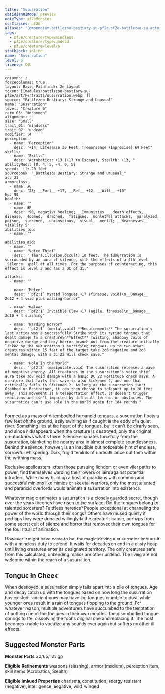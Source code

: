 ```yaml
---
title: "Susurration"
obsidianUIMode: preview
noteType: pf2eMonster
cssClasses: pf2e
aliases: "Compendium.battlezoo-bestiary-su-pf2e.pf2e-battlezoo-su-actors.Actor.CdwLWUGp1hRDxIFi" 
tags:
  - pf2e/creature/type/mindless
  - pf2e/creature/type/undead
  - pf2e/creature/level/6
statblock: inline
name: "Susurration"
level: 6
license: OGL
---
```


```statblock
columns: 2
forcecolumns: true
layout: Basic Pathfinder 2e Layout
token: [[modules/battlezoo-bestiary-su-pf2e/art/Portraits/susurration.webp| ]]
source: "Battlezoo Bestiary: Strange and Unusual"
name: "Susurration"
level: "Creature 6"
rare_03: "Uncommon"
alignment: ""
size: "Small"
trait_01: "mindless"
trait_02: "undead"
modifier: 14
perception:
  - name: "Perception"
    desc: "+14; Lifesense 30 Feet, Tremorsense (Imprecise) 60 Feet"
skills:
  - name: "Skills"
    desc: "Acrobatics: +13 (+17 to Escape), Stealth: +13, "
abilityMods: [0, 4, 5, -4, 0, 5]
speed:  fly 20 feet
sourcebook: "_Battlezoo Bestiary: Strange and Unusual_"
ac: 23
armorclass:
  - name: AC
    desc: "23; __Fort__ +17, __Ref__ +12, __Will__ +10"
hp: 90
health:
  - name: ""
  - name: HP
    desc: "90, negative healing; __Immunities__  death effects,  disease,  doomed,  drained,  fatigued,  nonlethal attacks,  paralyzed,  poison,  sickened,  unconscious,  visual,  mental; __Weaknesses__ vitality 5"
abilities_top:
  - name: ""

abilities_mid:
  - name: ""
  - name: "Voice Thief"
    desc: " (aura,illusion,occult) 10 feet. The susurration is surrounded by an aura of silence, with the effects of a 4th level _Silence_ spell at all times. For the purposes of counteracting, this effect is level 3 and has a DC of 21."

attacks:
  - name: ""

  - name: "Melee"
    desc: "`pf2:1` Myriad Tongues +17 (finesse, void)\n__Damage__  2d12 + 4 void plus warding-horror"

  - name: "Melee"
    desc: "`pf2:1` Invisible Claw +17 (agile, finesse)\n__Damage__  2d10 + 4 slashing"

  - name: "Warding Horror"
    desc: "`pf2:1` (mental,void) **Requirements** The susurration's last action was a successfully Strike with its myriad tongues that dealt damage to a creature\n**Effect** Twisting, shadowy coils of negative energy and body horror branch out from the creature initially licked by the susurration's horrifying tongues. Up to two other creatures within 15 feet of the target take 2d6 negative and 2d6 mental damage, with a DC 22 Will check save."

  - name: "Hole in the World"
    desc: "`pf2:2` (manipulate,void) The susurration releases a wave of negative energy. All creatures in the susurration's voice thief aura take 3d8 void damage with a basic DC 22 Fortitude check save. A creature that fails this save is also Sickened 1, and one that critically fails is Sickened 2. As long as the susurration isn't Grabbed or Restrained, it can then choose to teleport up to 20 feet away. This movement is a teleportation effect; it doesn't trigger reactions and isn't impacted by difficult terrain or obstacles. The susurration can't use Hole in the World again for 1d4 rounds."
 
```



Formed as a mass of disembodied humanoid tongues, a susurration floats a few feet off the ground, lazily swirling as if caught in the eddy of a quiet river. Something lies at the heart of the tongues, but it can't be clearly seen, and since it disappears when the creature is destroyed, only the original creator knows what's there. Silence emanates forcefully from the susurration, blanketing the nearby area in almost complete soundlessness. Behind the silence, however, is an inaudible but noticeable hint of endless, sorrowful whispering. Dark, frigid tendrils of undeath lance out from within the writhing mass.

Reclusive spellcasters, often those pursuing lichdom or even viler paths to power, find themselves warding their towers or lairs against potential intruders. While many build up a host of guardians with common and successful minions like mimics or skeletal warriors, only the most talented and paranoid overlords would animate a susurration into existence.

Whatever magic animates a susurration is a closely guarded secret, though over the years theories have risen to the surface. Did the tongues belong to talented sorcerers? Faithless heretics? People exceptional at channeling the power of the world through their songs? Others have mused quietly if perhaps they were donated willingly to the creator's cause, perhaps from some secret cult of silence and horror that removed their own tongues for the foul ritual of animation.

However it might have come to be, the magic driving a susurration imbues it with a mindless duty to defend. It waits for decades on end in a dusty heap until living creatures enter its designated territory. The only creatures safe from this calculated, unbending malice are other undead. The living are not welcome within the reach of a susurration.

## Tongue In Cheek

When destroyed, a susurration simply falls apart into a pile of tongues. Age and decay catch up with the tongues based on how long the susurration has existed—ancient ones may have the tongues crumble to dust, while younger ones result in a rain of tongues flopping to the ground. For whatever reason, multiple adventurers have succumbed to the temptation of putting one of the tongues in their own mouths. The disembodied tongue springs to life, dissolving the fool's original one and replacing it. The host becomes unable to vocalize any sounds ever again but suffers no other ill effects.

## Suggested Monster Parts

**Monster Parts** 30/65/125 gp

**Eligible Refinements** weapons (slashing), armor (medium), perception item, skill items (Acrobatics, Stealth)

**Eligible Imbued Properties** charisma, constitution, energy resistant (negative), intelligence, negative, wild, winged
